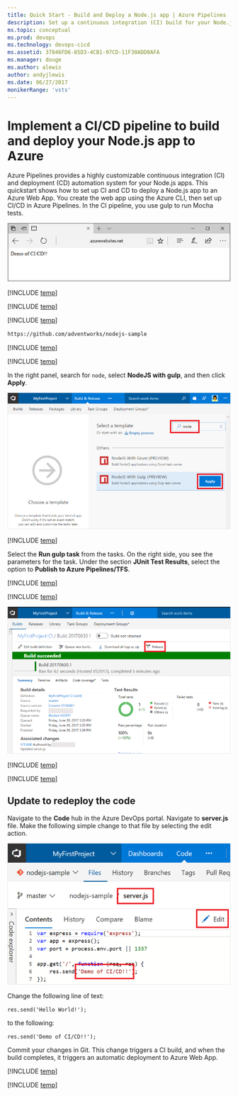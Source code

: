 ```yaml
---
title: Quick Start - Build and Deploy a Node.js app | Azure Pipelines
description: Set up a continuous integration (CI) build for your Node.js app, and then a continuous deployment (CD) release to Azure using Azure Pipelines
ms.topic: conceptual
ms.prod: devops
ms.technology: devops-cicd
ms.assetid: 37846FD6-85D3-4CB1-97CD-11F30ADD0AFA
ms.manager: douge
ms.author: alewis
author: andyjlewis
ms.date: 06/27/2017
monikerRange: 'vsts'
---
```



# Implement a CI/CD pipeline to build and deploy your Node.js app to Azure

Azure Pipelines provides a highly customizable continuous integration (CI) and deployment (CD) automation system for your 
Node.js apps.
This quickstart shows how to set up CI and CD to deploy
a Node.js app
to an Azure Web App.
You create the web app using the Azure CLI, then set up CI/CD in Azure Pipelines.
In the CI pipeline, you use gulp to run Mocha tests.

![node.js web app](_img/nodejs-web-app.png)

[!INCLUDE [temp](../_shared/vsts-and-azure-setup.md)]

[!INCLUDE [temp](../_shared/create-azure-web-app.md)]

[!INCLUDE [temp](../_shared/import-code-1.md)]

```bash
https://github.com/adventworks/nodejs-sample
```

[!INCLUDE [temp](../_shared/import-code-2.md)]

[!INCLUDE [temp](../_shared/set-up-ci-1.md)]

In the right panel, search for `node`, select **NodeJS with gulp**, and then click **Apply**.

 ![apply node.js gulp template](../../../apps/nodejs/_img/apply-nodejs-gulp-template.png)

[!INCLUDE [temp](../_shared/set-up-ci-2.md)]

Select the **Run gulp task** from the tasks. On the right side, you see the parameters for the task. Under the section **JUnit Test Results**, select the option to **Publish to Azure Pipelines/TFS**.

[!INCLUDE [temp](../_shared/set-up-ci-3.md)]

[!INCLUDE [temp](../_shared/set-up-cd-1.md)]

![Screenshot showing update to code](./_img/cicd-get-started-nodejs-build-summary.png)

[!INCLUDE [temp](../_shared/set-up-cd-2.md)]

[!INCLUDE [temp](../_shared/set-up-cd-3.md)]

## Update to redeploy the code

Navigate to the **Code** hub in the Azure DevOps portal. Navigate to **server.js** file. Make the following simple change to that file by selecting the edit action.

![Screenshot showing update to code](./_img/cicd-get-started-nodejs-update-code.png)

Change the following line of text:
```
res.send('Hello World!');
```

to the following:
```
res.send('Demo of CI/CD!!');
```

Commit your changes in Git. This change triggers a CI build, and when the build completes, it triggers an automatic deployment to Azure Web App.

[!INCLUDE [temp](../_shared/browse-to-web-app.md)]

[!INCLUDE [temp](../_shared/clean-up-resources.md)]
